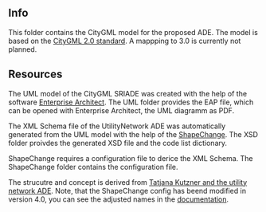 ## Info

This folder contains the CityGML model for the proposed ADE. The model is based on the [CityGML 2.0 standard](https://www.opengeospatial.org/standards/citygml). A mappping to 3.0 is currently not planned.



## Resources 

The UML model of the CityGML SRIADE was created with the help of the software [Enterprise Architect](https://sparxsystems.com/products/ea/). The UML folder provides the EAP file, which can be opened with Enterprise Architect, the UML diagramm as PDF. 

The XML Schema file of the UtilityNetwork ADE was automatically generated from the UML model with the help of the [ShapeChange](https://shapechange.net/). The XSD folder proivdes the generated XSD file and the code list dictionary. 

ShapeChange requires a configuration file to derice the XML Schema. The ShapeChange folder contains the configuration file. 

The strucutre and concept is derived from [Tatjana Kutzner and the utility network ADE](https://github.com/TatjanaKutzner/CityGML-UtilityNetwork-ADE). Note, that the ShapeChange config has beend modified in version 4.0, you can see the adjusted names in the [documentation](https://github.com/ShapeChange/ShapeChange/wiki/Migration-to-ShapeChange-v4.0.0).











